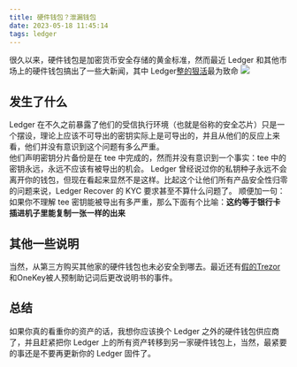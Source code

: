 ```yaml
---
title: 硬件钱包？泄漏钱包
date: 2023-05-18 11:45:14
tags: ledger
---
```


很久以来，硬件钱包是加密货币安全存储的黄金标准，然而最近 Ledger 和其他市场上的硬件钱包搞出了一些大新闻，其中 Ledger[整的狠活](https://web.archive.org/web/20230518043739/https://twitter.com/Ledger_Support/status/1658892462440456192)最为致命
![](/images/ledger-tee-rekt.png)

## 发生了什么

Ledger 在不久之前暴露了他们的受信执行环境（也就是俗称的安全芯片）只是一个摆设，理论上应该不可导出的密钥实际上是可导出的，并且从他们的反应上来看，他们并没有意识到这个问题有多么严重。  
他们声明密钥分片备份是在 tee 中完成的，然而并没有意识到一个事实：tee 中的密钥永远，永远不应该有被导出的机会。
Ledger 曾经说过你的私钥种子永远不会离开你的钱包，但现在看起来显然不是这样。比起这个让他们所有产品安全性归零的问题来说，Ledger Recover 的 KYC 要求甚至不算什么问题了。
顺便加一句：如果你不理解 tee 密钥能被导出有多严重，那么下面有个比喻：**这约等于银行卡插进机子里能复制一张一样的出来**

## 其他一些说明

当然，从第三方购买其他家的硬件钱包也未必安全到哪去。最近还有[假的Trezor](https://readhacker.news/s/5EK5g
)和OneKey被人预制助记词后更改说明书的事件。

## 总结

如果你真的看重你的资产的话，我想你应该换个 Ledger 之外的硬件钱包供应商了，并且赶紧把你 Ledger 上的所有资产转移到另一家硬件钱包上，当然，最紧要的事还是不要再更新你的 Ledger 固件了。
